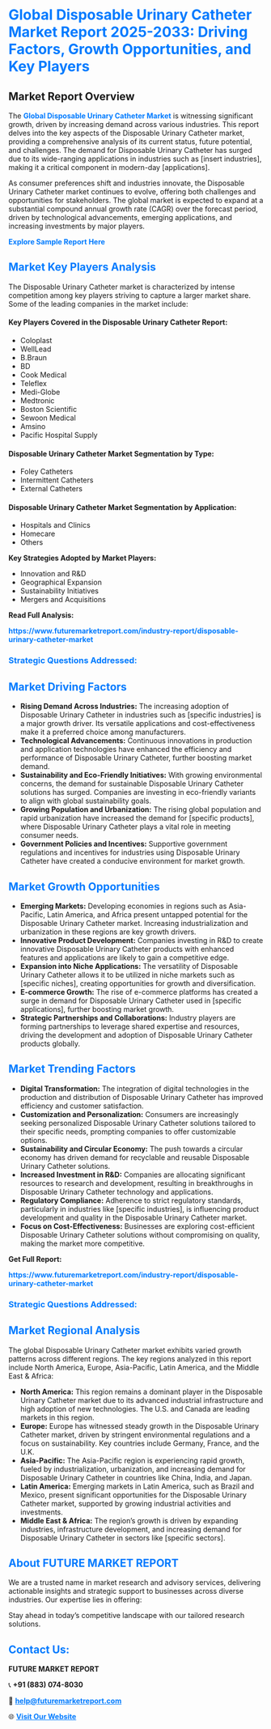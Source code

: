 <h1 style="color: #007BFF;">Global Disposable Urinary Catheter Market Report 2025-2033: Driving Factors, Growth Opportunities, and Key Players</h1>

<section id="overview">
<h2>Market Report Overview</h2>
<p>The <a href="https://www.futuremarketreport.com/industry-report/disposable-urinary-catheter-market" style="color: #007BFF; text-decoration: none;"><strong>Global Disposable Urinary Catheter Market</strong></a> is witnessing significant growth, driven by increasing demand across various industries. This report delves into the key aspects of the Disposable Urinary Catheter market, providing a comprehensive analysis of its current status, future potential, and challenges. The demand for Disposable Urinary Catheter has surged due to its wide-ranging applications in industries such as [insert industries], making it a critical component in modern-day [applications].</p>
<p>As consumer preferences shift and industries innovate, the Disposable Urinary Catheter market continues to evolve, offering both challenges and opportunities for stakeholders. The global market is expected to expand at a substantial compound annual growth rate (CAGR) over the forecast period, driven by technological advancements, emerging applications, and increasing investments by major players.</p>
</section>

<section id="overview">
<p><a href="https://www.futuremarketreport.com/request-sample/reportId=78397" style="color: #007BFF; text-decoration: none;"><strong>Explore Sample Report Here</strong></a></p>
</section>

<section id="key-players">
<h2 style="color: #007BFF;">Market Key Players Analysis</h2>
<p>The Disposable Urinary Catheter market is characterized by intense competition among key players striving to capture a larger market share. Some of the leading companies in the market include:</p>
<h4>Key Players Covered in the Disposable Urinary Catheter Report:</h4>
<ul><li>Coloplast</li><li>WellLead</li><li>B.Braun</li><li>BD</li><li>Cook Medical</li><li>Teleflex</li><li>Medi-Globe</li><li>Medtronic</li><li>Boston Scientific</li><li>Sewoon Medical</li><li>Amsino</li><li>Pacific Hospital Supply</li></ul>
<h4>Disposable Urinary Catheter Market Segmentation by Type:</h4>
<ul><li>Foley Catheters</li><li>Intermittent Catheters</li><li>External Catheters</li></ul>

<h4>Disposable Urinary Catheter Market Segmentation by Application:</h4>
<ul><li>Hospitals and Clinics</li><li>Homecare</li><li>Others</li></ul>
<p><strong>Key Strategies Adopted by Market Players:</strong></p>
<ul>
<li>Innovation and R&D</li>
<li>Geographical Expansion</li>
<li>Sustainability Initiatives</li>
<li>Mergers and Acquisitions</li>
</ul>
</section>

<section>
<p><strong>Read Full Analysis: </strong></p><a href="https://www.futuremarketreport.com/industry-report/disposable-urinary-catheter-market" style="color: #007BFF; text-decoration: none;"><strong>https://www.futuremarketreport.com/industry-report/disposable-urinary-catheter-market</strong></a>
<h3 style="color: #007BFF;">Strategic Questions Addressed:</h3>
</section>

<section id="driving-factors">
<h2 style="color: #007BFF;">Market Driving Factors</h2>
<ul>
<li><strong>Rising Demand Across Industries:</strong> The increasing adoption of Disposable Urinary Catheter in industries such as [specific industries] is a major growth driver. Its versatile applications and cost-effectiveness make it a preferred choice among manufacturers.</li>
<li><strong>Technological Advancements:</strong> Continuous innovations in production and application technologies have enhanced the efficiency and performance of Disposable Urinary Catheter, further boosting market demand.</li>
<li><strong>Sustainability and Eco-Friendly Initiatives:</strong> With growing environmental concerns, the demand for sustainable Disposable Urinary Catheter solutions has surged. Companies are investing in eco-friendly variants to align with global sustainability goals.</li>
<li><strong>Growing Population and Urbanization:</strong> The rising global population and rapid urbanization have increased the demand for [specific products], where Disposable Urinary Catheter plays a vital role in meeting consumer needs.</li>
<li><strong>Government Policies and Incentives:</strong> Supportive government regulations and incentives for industries using Disposable Urinary Catheter have created a conducive environment for market growth.</li>
</ul>
</section>

<section id="growth-opportunities">
<h2 style="color: #007BFF;">Market Growth Opportunities</h2>
<ul>
<li><strong>Emerging Markets:</strong> Developing economies in regions such as Asia-Pacific, Latin America, and Africa present untapped potential for the Disposable Urinary Catheter market. Increasing industrialization and urbanization in these regions are key growth drivers.</li>
<li><strong>Innovative Product Development:</strong> Companies investing in R&D to create innovative Disposable Urinary Catheter products with enhanced features and applications are likely to gain a competitive edge.</li>
<li><strong>Expansion into Niche Applications:</strong> The versatility of Disposable Urinary Catheter allows it to be utilized in niche markets such as [specific niches], creating opportunities for growth and diversification.</li>
<li><strong>E-commerce Growth:</strong> The rise of e-commerce platforms has created a surge in demand for Disposable Urinary Catheter used in [specific applications], further boosting market growth.</li>
<li><strong>Strategic Partnerships and Collaborations:</strong> Industry players are forming partnerships to leverage shared expertise and resources, driving the development and adoption of Disposable Urinary Catheter products globally.</li>
</ul>
</section>

<section id="trending-factors">
<h2 style="color: #007BFF;">Market Trending Factors</h2>
<ul>
<li><strong>Digital Transformation:</strong> The integration of digital technologies in the production and distribution of Disposable Urinary Catheter has improved efficiency and customer satisfaction.</li>
<li><strong>Customization and Personalization:</strong> Consumers are increasingly seeking personalized Disposable Urinary Catheter solutions tailored to their specific needs, prompting companies to offer customizable options.</li>
<li><strong>Sustainability and Circular Economy:</strong> The push towards a circular economy has driven demand for recyclable and reusable Disposable Urinary Catheter solutions.</li>
<li><strong>Increased Investment in R&D:</strong> Companies are allocating significant resources to research and development, resulting in breakthroughs in Disposable Urinary Catheter technology and applications.</li>
<li><strong>Regulatory Compliance:</strong> Adherence to strict regulatory standards, particularly in industries like [specific industries], is influencing product development and quality in the Disposable Urinary Catheter market.</li>
<li><strong>Focus on Cost-Effectiveness:</strong> Businesses are exploring cost-efficient Disposable Urinary Catheter solutions without compromising on quality, making the market more competitive.</li>
</ul>
</section>

<section>
<p><strong>Get Full Report: </strong></p><a href="https://www.futuremarketreport.com/industry-report/disposable-urinary-catheter-market" style="color: #007BFF; text-decoration: none;"><strong>https://www.futuremarketreport.com/industry-report/disposable-urinary-catheter-market</strong></a>
<h3 style="color: #007BFF;">Strategic Questions Addressed:</h3>
</section>


<section id="regional-analysis">
<h2 style="color: #007BFF;">Market Regional Analysis</h2>
<p>The global Disposable Urinary Catheter market exhibits varied growth patterns across different regions. The key regions analyzed in this report include North America, Europe, Asia-Pacific, Latin America, and the Middle East & Africa:</p>
<ul>
<li><strong>North America:</strong> This region remains a dominant player in the Disposable Urinary Catheter market due to its advanced industrial infrastructure and high adoption of new technologies. The U.S. and Canada are leading markets in this region.</li>
<li><strong>Europe:</strong> Europe has witnessed steady growth in the Disposable Urinary Catheter market, driven by stringent environmental regulations and a focus on sustainability. Key countries include Germany, France, and the U.K.</li>
<li><strong>Asia-Pacific:</strong> The Asia-Pacific region is experiencing rapid growth, fueled by industrialization, urbanization, and increasing demand for Disposable Urinary Catheter in countries like China, India, and Japan.</li>
<li><strong>Latin America:</strong> Emerging markets in Latin America, such as Brazil and Mexico, present significant opportunities for the Disposable Urinary Catheter market, supported by growing industrial activities and investments.</li>
<li><strong>Middle East & Africa:</strong> The region’s growth is driven by expanding industries, infrastructure development, and increasing demand for Disposable Urinary Catheter in sectors like [specific sectors].</li>
</ul>
</section>

<footer>
<h2 style="color: #007BFF;">About FUTURE MARKET REPORT</h2>
<p>We are a trusted name in market research and advisory services, delivering actionable insights and strategic support to businesses across diverse industries. Our expertise lies in offering:</p>

<p>Stay ahead in today’s competitive landscape with our tailored research solutions.</p>

<h2 style="color: #007BFF;">Contact Us:</h2>
<p><strong>FUTURE MARKET REPORT</strong></p>
<p>📞 <strong>+91 (883) 074-8030</strong></p>
<p>📧 <strong><a href="mailto:help@futuremarketreport.com" style="color: #007BFF;">help@futuremarketreport.com</a></strong></p>
<p>🌐 <strong><a href="https://www.futuremarketreport.com/" style="color: #007BFF;">Visit Our Website</a></strong></p>
</footer>